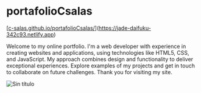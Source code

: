 # portafolioCsalas

[[c-salas.github.io/portafolioCsalas/](https://c-salas.github.io/portafolioCsalas/)](https://jade-daifuku-342c93.netlify.app)

Welcome to my online portfolio. I'm a web developer with experience in creating websites and applications, using technologies like HTML5, CSS, and JavaScript. My approach combines design and functionality to deliver exceptional experiences. Explore examples of my projects and get in touch to collaborate on future challenges. Thank you for visiting my site.




![Sin título](https://github.com/c-salas/portafolioCsalas/assets/39786104/c17a9fcd-f630-4964-9bb6-8239947c1291)
